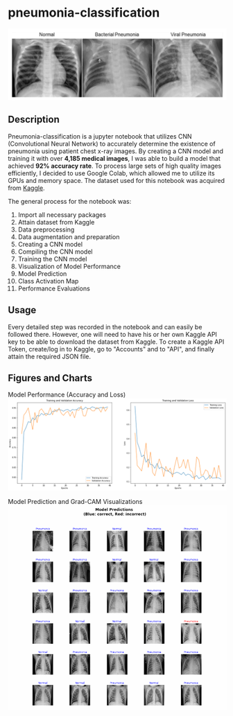 # pneumonia-classification

![](images/pneumonia.png)

## Description

Pneumonia-classification is a jupyter notebook that utilizes CNN (Convolutional Neural Network) to accurately determine the existence of pneumonia using patient chest x-ray images. By creating a CNN model and training it with over **4,185 medical images**, I was able to build a model that achieved **92% accuracy rate**. To process large sets of high quality images efficiently, I decided to use Google Colab, which allowed me to utilize its GPUs and memory space. The dataset used for this notebook was acquired from [Kaggle](https://www.kaggle.com/paultimothymooney/chest-xray-pneumonia).

The general process for the notebook was:

1. Import all necessary packages
2. Attain dataset from Kaggle
3. Data preprocessing
4. Data augmentation and preparation
5. Creating a CNN model
6. Compiling the CNN model
7. Training the CNN model
8. Visualization of Model Performance
9. Model Prediction
10. Class Activation Map
11. Performance Evaluations

## Usage

Every detailed step was recorded in the notebook and can easily be followed there. However, one will need to have his or her own Kaggle API key to be able to download the dataset from Kaggle. To create a Kaggle API Token, create/log in to Kaggle, go to "Accounts" and to "API", and finally attain the required JSON file.

## Figures and Charts

Model Performance (Accuracy and Loss)
![](images/model_performance.png)

Model Prediction and Grad-CAM Visualizations
![](images/pneumonia_xray.gif)
